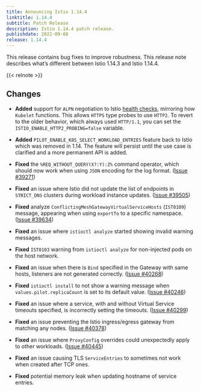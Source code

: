 ```yaml
---
title: Announcing Istio 1.14.4
linktitle: 1.14.4
subtitle: Patch Release
description: Istio 1.14.4 patch release.
publishdate: 2022-09-08
release: 1.14.4
---
```


This release contains bug fixes to improve robustness.
This release note describes what’s different between Istio 1.14.3 and Istio 1.14.4.

{{< relnote >}}

## Changes

- **Added** support for `ALPN` negotiation to Istio [health checks](/docs/ops/configuration/mesh/app-health-check/), mirroring
how `Kubelet` functions. This allows `HTTPS` type probes to use `HTTP2`. To revert to the older behavior,
which always used `HTTP/1.1`, you can set the `ISTIO_ENABLE_HTTP2_PROBING=false` variable.

- **Added** `PILOT_ENABLE_K8S_SELECT_WORKLOAD_ENTRIES` feature back to Istio which was removed in 1.14.
The feature will persist until the use case is clarified and a more permanent API is added.

- **Fixed** the `%REQ_WITHOUT_QUERY(X?:Y):Z%` command operator, which should now work when using `JSON` encoding
for the log format. ([Issue #39271](https://github.com/istio/istio/issues/39271))

- **Fixed** an issue where Istio did not update the list of endpoints in `STRICT_DNS` clusters
during workload instance updates. ([Issue #39505](https://github.com/istio/istio/issues/39505))

- **Fixed** analyze `ConflictingMeshGatewayVirtualServiceHosts` (`IST0109`) message,
appearing when using `exportTo` to a specific namespace. ([Issue #39634](https://github.com/istio/istio/issues/39634))

- **Fixed** an issue where `istioctl analyze` started showing invalid warning messages.

- **Fixed** `IST0103` warning from `istioctl analyze` for non-injected pods on the host network.

- **Fixed** an issue when there is `Bind` specified in the Gateway with same hosts,
listeners are not generated correctly. ([Issue #40268](https://github.com/istio/istio/issues/40268))

- **Fixed** `istioctl install` to not show a warning message when `values.pilot.replicaCount` is set
to its default value. ([Issue #40246](https://github.com/istio/istio/issues/40246))

- **Fixed** an issue where a service, with and without Virtual Service timeouts specified,
is incorrectly setting the timeouts.  ([Issue #40299](https://github.com/istio/istio/issues/40299))

- **Fixed** an issue preventing the Istio ingress/egress gateway from matching any nodes. ([Issue #40378](https://github.com/istio/istio/issues/40378))

- **Fixed** an issue where `ProxyConfig` overrides could unexpectedly apply to other workloads.
  ([Issue #40445](https://github.com/istio/istio/issues/40445))

- **Fixed** an issue causing TLS `ServiceEntries` to sometimes not work when created after TCP ones.

- **Fixed** potential memory leak when updating hostname of service entries.
